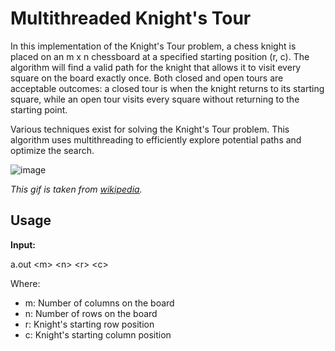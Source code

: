 # Multithreaded Knight's Tour
In this implementation of the Knight's Tour problem, a chess knight is placed on an m x n chessboard at a specified starting position (r, c). The algorithm will find a valid path for the knight that allows it to visit every square on the board exactly once. Both closed and open tours are acceptable outcomes: a closed tour is when the knight returns to its starting square, while an open tour visits every square without returning to the starting point.

Various techniques exist for solving the Knight's Tour problem. This algorithm uses multithreading to efficiently explore potential paths and optimize the search.

![image](https://github.com/user-attachments/assets/9e098789-fd8d-426a-8a09-0cc095252d05)

_This gif is taken from [wikipedia](https://en.wikipedia.org/wiki/Knight%27s_tour)._

## Usage
**Input:** 

a.out \<m> \<n> \<r> \<c>

Where:
* m: Number of columns on the board
* n: Number of rows on the board
* r: Knight's starting row position
* c: Knight's starting column position
